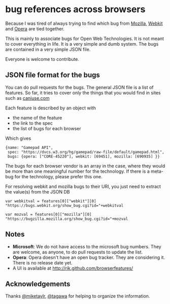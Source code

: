 # bug references across browsers

Because I was tired of always trying to find which bug from [Mozilla](https://bugzilla.mozilla.org/), [Webkit](https://bugs.webkit.org/) and [Opera](https://bugs.opera.com/) are tied together. 

This is mainly to associate bugs for Open Web Technologies. It is not meant to cover everything in life. It is a very simple and dumb system. The bugs are contained in a very simple JSON file.

Everyone is welcome to contribute.

## JSON file format for the bugs

You can do pull requests for the bugs. The general JSON file is a list of features. So far, it tries to cover only the things that you would find in sites such as [caniuse.com](http://caniuse.com/)

Each feature is described by an object with

* the name of the feature
* the link to the spec
* the list of bugs for each browser

Which gives 

	{name: "Gamepad API", 
	 spec: "https://dvcs.w3.org/hg/gamepad/raw-file/default/gamepad.html", 
	 bugs: {opera: ["CORE-45220"], webkit: [69451], mozilla: [690935] }}


The bugs for each browser vendor is an array in the case, where they would be more than one meaningful number for the technology. If there is a meta-bug for the technology, please prefer this one.

For resolving webkit and mozilla bugs to their URI, you just need to extract the value(s) from the JSON DB

	var webkitval = features[0]["webkit"][0]
	"https://bugs.webkit.org/show_bug.cgi?id="+webkitval
	
	var mozval = features[0]["mozilla"][0]
	"https://bugzilla.mozilla.org/show_bug.cgi?id="+mozval

## Notes

* **Microsoft**: We do not have access to the microsoft bug numbers. They are welcome, as anyone, to do pull requests to update the list.
* **Opera**: Opera doesn't have an open bug tracker. They are considering it. There is no release date yet.
* A UI is available at http://rik.github.com/browserfeatures/

## Acknowledgements

Thanks [@miketaylr](https://github.com/miketaylr), [@tagawa](https://github.com/tagawa) for helping to organize the information.